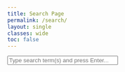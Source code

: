 ```yaml
---
title: Search Page
permalink: /search/
layout: single
classes: wide
toc: false
---
```



<input type="search" id="searchbox" aria-placeholder="Type search term(s) and press Enter..." class="search-input" tabindex="-1" placeholder="Type search term(s) and press Enter..." style="width: 50%;"/>

<script>
    $(function() {
        $("#searchbox").focus();
    });
</script>
